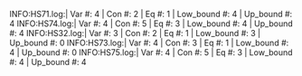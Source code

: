 INFO:HS71.log:| Var #:     4 | Con #:     2 | Eq #:     1 | Low_bound #:     4 | Up_bound #:     4
INFO:HS74.log:| Var #:     4 | Con #:     5 | Eq #:     3 | Low_bound #:     4 | Up_bound #:     4
INFO:HS32.log:| Var #:     3 | Con #:     2 | Eq #:     1 | Low_bound #:     3 | Up_bound #:     0 
INFO:HS73.log:| Var #:     4 | Con #:     3 | Eq #:     1 | Low_bound #:     4 | Up_bound #:     0 
INFO:HS75.log:| Var #:     4 | Con #:     5 | Eq #:     3 | Low_bound #:     4 | Up_bound #:     4 
